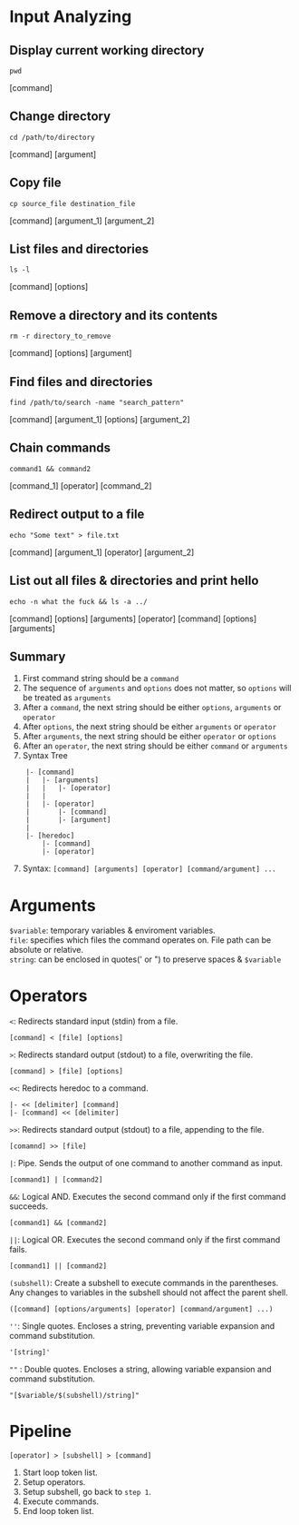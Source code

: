 # Input Analyzing
## Display current working directory
`pwd`

[command]

## Change directory
`cd /path/to/directory`

[command] [argument]

## Copy file
`cp source_file destination_file`

[command] [argument_1] [argument_2]

## List files and directories
`ls -l`

[command] [options]

## Remove a directory and its contents
`rm -r directory_to_remove`

[command] [options] [argument]

## Find files and directories
`find /path/to/search -name "search_pattern"`

[command] [argument_1] [options] [argument_2]

## Chain commands
`command1 && command2`

[command_1] [operator] [command_2]

## Redirect output to a file
`echo "Some text" > file.txt`

[command] [argument_1] [operator] [argument_2]

## List out all files & directories and print hello
`echo -n what the fuck && ls -a ../`

[command] [options] [arguments] [operator] [command] [options] [arguments]

## Summary
1. First command string should be a `command`
2. The sequence of `arguments` and `options` does not matter, so `options` will be treated as `arguments`
2. After a `command`, the next string should be either `options`, `arguments` or `operator`
3. After `options`, the next string should be either `arguments` or `operator`
4. After `arguments`, the next string should be either `operator` or `options`
5. After an `operator`, the next string should be either `command` or `arguments`
6. Syntax Tree
```
	|- [command]
	|	|- [arguments]
	|	|	|- [operator]
	|	|
	|	|- [operator]
	|		|- [command]
	|		|- [argument]
	|
	|- [heredoc]
		|- [command]
		|- [operator]
```
7. Syntax: `[command] [arguments] [operator] [command/argument] ...`

# Arguments
`$variable`: temporary variables & enviroment variables.\
`file`: specifies which files the command operates on. File path can be absolute or relative.\
`string`: can be enclosed in quotes(' or ") to preserve spaces & `$variable`

# Operators
`<`: Redirects standard input (stdin) from a file.
```
[command] < [file] [options]
```
`>`: Redirects standard output (stdout) to a file, overwriting the file.
```
[command] > [file] [options]
```
`<<`: Redirects heredoc to a command.
```
|- << [delimiter] [command]
|- [command] << [delimiter]
```
`>>`: Redirects standard output (stdout) to a file, appending to the file.
```
[comamnd] >> [file]
```
`|`: Pipe. Sends the output of one command to another command as input.
```
[command1] | [command2]
```
`&&`: Logical AND. Executes the second command only if the first command succeeds.
```
[command1] && [command2]
```
`||`: Logical OR. Executes the second command only if the first command fails.
```
[command1] || [command2]
```
`(subshell)`: Create a subshell to execute commands in the parentheses. Any changes to variables in the subshell should not affect the parent shell.
```
([command] [options/arguments] [operator] [command/argument] ...)
```
`''`: Single quotes. Encloses a string, preventing variable expansion and command substitution.
```
'[string]'
```
`""` : Double quotes. Encloses a string, allowing variable expansion and command substitution.
```
"[$variable/$(subshell)/string]"
```

# Pipeline
`[operator] > [subshell] > [command]`

   1. Start loop token list.
   2. Setup operators.
   3. Setup subshell, go back to `step 1`.
   4. Execute commands.
   5. End loop token list.